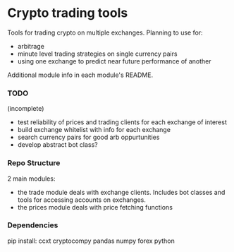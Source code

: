# Crypto trading tools #
Tools for trading crypto on multiple exchanges. Planning to use for:  
- arbitrage  
- minute level trading strategies on single currency pairs  
- using one exchange to predict near future performance of another  

Additional module info in each module's README.

### TODO ###
(incomplete)  
- test reliability of prices and trading clients for each exchange of interest  
- build exchange whitelist with info for each exchange  
- search currency pairs for good arb oppurtunities  
- develop abstract bot class?  

### Repo Structure ###
2 main modules:  
- the trade module deals with exchange clients. Includes bot classes and tools for accessing accounts on exchanges.  
- the prices module deals with price fetching functions  

### Dependencies ###
pip install:
ccxt
cryptocompy
pandas
numpy
forex python
